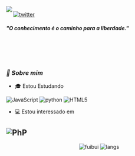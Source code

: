 <img align="left" src="https://orhun.dev/img/crow.png">

[![twitter](https://img.shields.io/badge/-@fuibui-313131?style=flat-square&labelColor=313131&logo=twitter&logoColor=white&color=313131)](https://twitter.com/fuibui)  

<h5>"O conhecimento é o caminho para a liberdade."</h5>

<br><br>
---
### <i>🎱 Sobre mim</i>

- 🎓 Estou Estudando

![JavaScript](https://img.shields.io/badge/-JavaScript-grey?style=for-the-badge&logo=javascript&logoColor=white&labelColor=8E2DE2)
![python](https://img.shields.io/badge/-python-grey?style=for-the-badge&logo=python&logoColor=white&labelColor=8E2DE2)
![HTML5](https://img.shields.io/badge/html%205-grey?style=for-the-badge&logo=html5&logoColor=white&labelColor=8E2DE2)
- 💻 Estou interessado em

![PhP](https://img.shields.io/badge/-PhP-grey?style=for-the-badge&logo=php&logoColor=white&labelColor=8E2DE2)
---

<p align="center">
  <img alt="fuibui" src="https://github-readme-stats.vercel.app/api?username=fuibui&show_icons=true&theme=radical">
  <img alt="langs" src="https://github-readme-stats.vercel.app/api/top-langs/?username=fuibui&theme=radical&show_icons=true">
</p>
